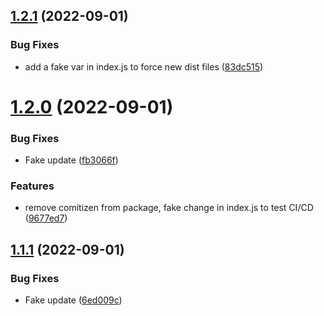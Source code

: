 ## [1.2.1](https://github.com/0Lilian/vuethers/compare/v1.2.0...v1.2.1) (2022-09-01)


### Bug Fixes

* add a fake var in index.js to force new dist files ([83dc515](https://github.com/0Lilian/vuethers/commit/83dc5150cb6ded661b976859bead84896d549e7b))

# [1.2.0](https://github.com/0Lilian/vuethers/compare/v1.1.1...v1.2.0) (2022-09-01)


### Bug Fixes

* Fake update ([fb3066f](https://github.com/0Lilian/vuethers/commit/fb3066f1dd8520a21d3cac970d4721358803edf5))


### Features

* remove comitizen from package, fake change in index.js to test CI/CD ([9677ed7](https://github.com/0Lilian/vuethers/commit/9677ed7c10fa9aa4c850242e03d1b17cbc47d11a))

## [1.1.1](https://github.com/0Lilian/vuethers/compare/v1.1.0...v1.1.1) (2022-09-01)


### Bug Fixes

* Fake update ([6ed009c](https://github.com/0Lilian/vuethers/commit/6ed009c0589cca2acde1c8e996e4c99eb2bdac73))
